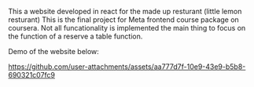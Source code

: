This a website developed in react for the made up resturant (little lemon resturant) This is the final project for Meta frontend course package on coursera. Not all funcationality is implemented the main thing to focus on the function of a reserve a table function. 

Demo of the website below:








https://github.com/user-attachments/assets/aa777d7f-10e9-43e9-b5b8-690321c07fc9















